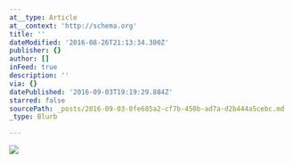 ```yaml
---
at__type: Article
at__context: 'http://schema.org'
title: ''
dateModified: '2016-08-26T21:13:34.300Z'
publisher: {}
author: []
inFeed: true
description: ''
via: {}
datePublished: '2016-09-03T19:19:29.884Z'
starred: false
sourcePath: _posts/2016-09-03-0fe685a2-cf7b-450b-ad7a-d2b444a5cebc.md
_type: Blurb

---
```

![](https://the-grid-user-content.s3-us-west-2.amazonaws.com/7e290150-597b-4083-bef2-08c21afe9ecd.jpg)